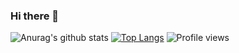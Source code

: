 ### Hi there 👋
![Anurag's github stats](https://github-readme-stats.vercel.app/api?username=RuanRosa&show_icons=true&theme=dracula)
[![Top Langs](https://github-readme-stats.vercel.app/api/top-langs/?username=RuanRosa)](https://github.com/anuraghazra/github-readme-stats)
![Profile views](https://gpvc.arturio.dev/[RuanRosa])
